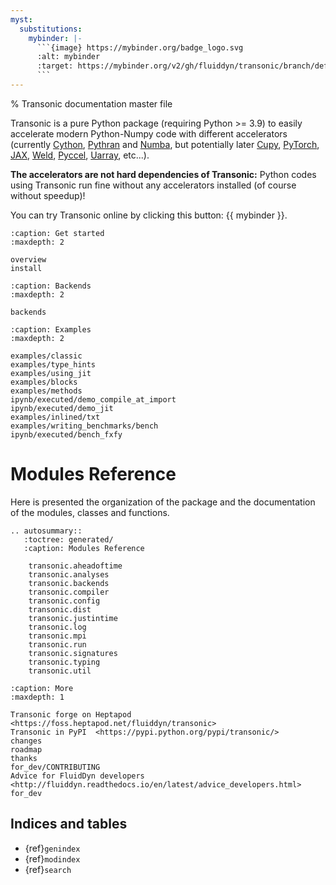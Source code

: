 ```yaml
---
myst:
  substitutions:
    mybinder: |-
      ```{image} https://mybinder.org/badge_logo.svg
      :alt: mybinder
      :target: https://mybinder.org/v2/gh/fluiddyn/transonic/branch/default?urlpath=lab/tree/doc/ipynb/executed
      ```
---
```


% Transonic documentation master file

Transonic is a pure Python package (requiring Python >= 3.9) to easily
accelerate modern Python-Numpy code with different accelerators (currently
[Cython](https://cython.org/), [Pythran](https://github.com/serge-sans-paille/pythran) and [Numba](https://numba.pydata.org/), but potentially later [Cupy](https://cupy.chainer.org/), [PyTorch](https://pytorch.org/), [JAX](https://github.com/google/jax), [Weld](https://www.weld.rs/), [Pyccel](https://github.com/pyccel/pyccel), [Uarray](https://github.com/Quansight-Labs/uarray), etc...).

**The accelerators are not hard dependencies of Transonic:** Python codes using
Transonic run fine without any accelerators installed (of course without
speedup)!

You can try Transonic online by clicking this button: {{ mybinder }}.

```{toctree}
:caption: Get started
:maxdepth: 2

overview
install
```

```{toctree}
:caption: Backends
:maxdepth: 2

backends
```

```{toctree}
:caption: Examples
:maxdepth: 2

examples/classic
examples/type_hints
examples/using_jit
examples/blocks
examples/methods
ipynb/executed/demo_compile_at_import
ipynb/executed/demo_jit
examples/inlined/txt
examples/writing_benchmarks/bench
ipynb/executed/bench_fxfy
```

# Modules Reference

Here is presented the organization of the package and the documentation of the
modules, classes and functions.

```{eval-rst}
.. autosummary::
   :toctree: generated/
   :caption: Modules Reference

    transonic.aheadoftime
    transonic.analyses
    transonic.backends
    transonic.compiler
    transonic.config
    transonic.dist
    transonic.justintime
    transonic.log
    transonic.mpi
    transonic.run
    transonic.signatures
    transonic.typing
    transonic.util
```

```{toctree}
:caption: More
:maxdepth: 1

Transonic forge on Heptapod <https://foss.heptapod.net/fluiddyn/transonic>
Transonic in PyPI  <https://pypi.python.org/pypi/transonic/>
changes
roadmap
thanks
for_dev/CONTRIBUTING
Advice for FluidDyn developers <http://fluiddyn.readthedocs.io/en/latest/advice_developers.html>
for_dev
```

## Indices and tables

- {ref}`genindex`
- {ref}`modindex`
- {ref}`search`
